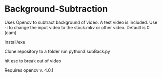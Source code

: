 # Background-Subtraction
Uses Opencv to subtract background of video. A test video is included. Use -i to change the input video to the stock.mkv or other video. Default is 0 (cam)

Install/exe

Clone repository to a folder 
run python3 subBack.py

hit esc to break out of video

Requires opencv v. 4.0.1
